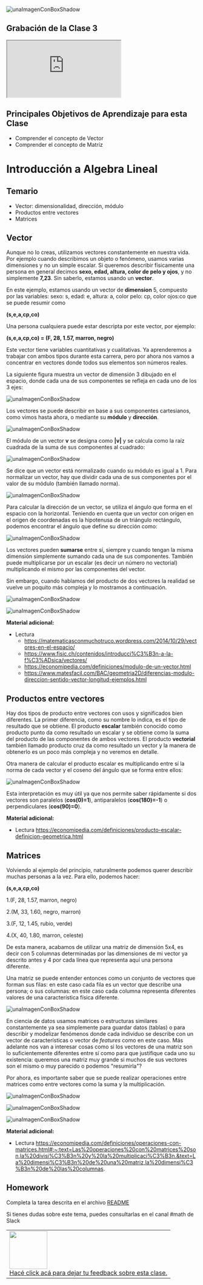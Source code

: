 ![unaImagenConBoxShadow](../_src/assets/logo.png)

<!--# ANALYTICS:-->
<!-- Google tag (gtag.js) -->
<script async src="https://www.googletagmanager.com/gtag/js?id=UA-161500899-3">
</script>
<script>
  window.dataLayer = window.dataLayer || [];
  function gtag(){dataLayer.push(arguments);}
  gtag('js', new Date());
  gtag('config', 'UA-161500899-3');
</script>

<!--# GOOGLE TAG MANAGER-->
<!--# HEAD-->
<!-- Google Tag Manager -->
<script>
  (function(w,d,s,l,i){w[l]=w[l]||[];w[l].push({'gtm.start':
  new Date().getTime(),event:'gtm.js'});var f=d.getElementsByTagName(s)[0],
  j=d.createElement(s),dl=l!='dataLayer'?'&l='+l:'';j.async=true;j.src=
  'https://www.googletagmanager.com/gtm.js?id='+i+dl;f.parentNode.insertBefore(j,f);
  })(window,document,'script','dataLayer','GTM-5Z2JFWV');
</script>
<!-- End Google Tag Manager -->
<!--# BODY-->
<!-- Google Tag Manager (noscript) -->
<noscript>
  <iframe src="https://www.googletagmanager.com/ns.html?id=GTM-5Z2JFWV"
height="0" width="0" style="display:none;visibility:hidden">
  </iframe>
</noscript>
<!-- End Google Tag Manager (noscript) -->
<!-- Google tag (gtag.js) -->
<script async src="https://www.googletagmanager.com/gtag/js?id=G-LHV5X0V6Y9"><script>
<script>
  window.dataLayer = window.dataLayer || [];
  function gtag(){dataLayer.push(arguments);}
  gtag('js', new Date());
  gtag('config', 'G-LHV5X0V6Y9');
</script>

## Grabación de la Clase 3

<div class="iframeContainer">
  <iframe src="https://player.vimeo.com/video/688918154?h=73f8ac5c75" allow="autoplay; fullscreen" allowfullscreen></iframe>
</div>

## Principales Objetivos de Aprendizaje para esta Clase

- Comprender el concepto de Vector
- Comprender el concepto de Matríz

# Introducción a Algebra Lineal

## Temario

* Vector: dimensionalidad, dirección, módulo
* Productos entre vectores
* Matrices 

## Vector

Aunque no lo creas, utilizamos vectores constantemente en nuestra vida. Por ejemplo cuando
describimos un objeto o fenómeno, usamos varias dimensiones y no un simple escalar. Si queremos
describir físicamente una persona en general decimos **sexo, edad, altura, color de pelo y ojos**, 
y no simplemente **7,23**. Sin saberlo, estamos usando un **vector**.

En este ejemplo, estamos usando un vector de **dimension** 5, compuesto por las variables:
sexo: s, edad: e, altura: a, color pelo: cp, color ojos:co que se puede resumir como

**(s,e,a,cp,co)**

Una persona cualquiera puede estar descripta por este vector, por ejemplo:

**(s,e,a,cp,co) = (F, 28, 1.57, marron, negro)**

[comment]: <> (Como vimos en análisis, una función puede depender de varias variables)

Este vector tiene variables cuantitativas y cualitativas. Ya aprenderemos a trabajar
con ambos tipos durante esta carrera, pero por ahora nos vamos a concentrar en vectores
donde todos sus elementos son números reales.

La siguiente figura muestra un vector de dimensión 3 dibujado en el espacio, donde cada una de sus componentes se refleja en cada uno de los 3 ejes:

![unaImagenConBoxShadow](../_src/assets/clase03/vector1.png)

Los vectores se puede describir en base a sus componentes cartesianos, como vimos hasta ahora, o mediante su **módulo** y **dirección**. 

![unaImagenConBoxShadow](../_src/assets/clase03/mod.png)

El módulo de un vector **v** se designa como **|v|** y se calcula como la raíz cuadrada de la suma de sus componentes al cuadrado:

![unaImagenConBoxShadow](../_src/assets/clase03/mod2.png)

Se dice que un vector está normalizado cuando su módulo es igual a 1. Para normalizar un vector, hay que dividir cada una de sus componentes por el valor de su módulo (también llamado norma).

![unaImagenConBoxShadow](../_src/assets/clase03/dir1.png)

Para calcular la dirección de un vector, se utiliza el ángulo que forma en el espacio con la horizontal. Teniendo en cuenta que un vector con origen en el origen de coordenadas es la hipotenusa de un triángulo rectángulo, podemos encontrar el ángulo que define su dirección como:

![unaImagenConBoxShadow](../_src/assets/clase03/dir2.png)

Los vectores pueden **sumarse** entre sí, siempre y cuando tengan la misma dimensión simplemente sumando cada una de sus componentes.
También puede multiplicarse por un escalar (es decir un número no vectorial) multiplicando el mismo por las componentes del vector. 

Sin embargo, cuando hablamos del producto de dos vectores la realidad se vuelve un poquito más compleja y lo mostramos a continuación.

![unaImagenConBoxShadow](../_src/assets/clase03/vector3.png)

![unaImagenConBoxShadow](../_src/assets/clase03/vector4.png)

**Material adicional:**

* Lectura 
  * https://matematicasconmuchotruco.wordpress.com/2014/10/29/vectores-en-el-espacio/
  * https://www.fisic.ch/contenidos/introducci%C3%B3n-a-la-f%C3%ADsica/vectores/
  * https://economipedia.com/definiciones/modulo-de-un-vector.html
  * https://www.matesfacil.com/BAC/geometria2D/diferencias-modulo-direccion-sentido-vector-longitud-ejemplos.html


## Productos entre vectores

Hay dos tipos de producto entre vectores con usos y significados bien diferentes. La primer diferencia, como su nombre lo indica, es el tipo de resultado que se obtiene. El producto **escalar** también conocido como producto punto da como resultado un escalar y se obtiene
como la suma del producto de las componentes de ambos vectores. El producto **vectorial** también llamado producto cruz da como resultado un vector y la manera de obtenerlo es un poco más compleja y no veremos en detalle.

Otra manera de calcular el producto escalar es multiplicando entre sí la norma de cada vector y el coseno del ángulo que se forma entre ellos:

![unaImagenConBoxShadow](../_src/assets/clase03/pesc.png)

Esta interpretación es muy útil ya que nos permite saber rápidamente si dos vectores son paralelos (**cos(0)=1**), antiparalelos (**cos(180)=-1**) o perpendiculares (**cos(90)=0**).


**Material adicional:**

* Lectura https://economipedia.com/definiciones/producto-escalar-definicion-geometrica.html

## Matrices

Volviendo al ejemplo del principio, naturalmente podemos querer describir muchas personas a la vez. Para ello, podemos hacer:

**(s,e,a,cp,co)**

1.(F, 28, 1.57, marron, negro)

2.(M, 33, 1.60, negro, marron)

3.(F, 12, 1.45, rubio, verde)

4.(X, 40, 1.80, marron, celeste)

De esta manera, acabamos de utilizar una matriz de dimensión 5x4, es decir con 5 columnas determinadas por las dimensiones de mi vector ya descrito antes y 4 por cada línea que representa aquí una persona diferente.

Una matriz se puede entender entonces como un conjunto de vectores que forman sus filas: en este caso cada fila es un vector que describe una persona; o sus columnas: en este caso cada columna representa diferentes valores de una característica física diferente.

![unaImagenConBoxShadow](../_src/assets/clase03/dim.png)

En ciencia de datos usamos matrices o estructuras similares constantemente ya sea simplemente para guardar datos (tablas) o para describir y modelizar fenómenos donde cada individuo se describe con un vector de características o vector de *features* como en este caso. Más adelante nos van a interesar cosas como si los vectores de una matriz son lo suficientemente diferentes entre sí como para que justifique cada uno su existencia: queremos una matriz muy grande si muchos de sus vectores son el mismo o muy parecido o podemos "resumirla"?

Por ahora, es importante saber que se puede realizar operaciones entre matrices como entre vectores como la suma y la multiplicación.


![unaImagenConBoxShadow](../_src/assets/clase03/summ.png)

![unaImagenConBoxShadow](../_src/assets/clase03/prodm.png)

![unaImagenConBoxShadow](../_src/assets/clase03/Multiplicacion-de-matrices-ejemplo-1.png)


**Material adicional:**

* Lectura https://economipedia.com/definiciones/operaciones-con-matrices.html#:~:text=Las%20operaciones%20con%20matrices%20son,la%20divisi%C3%B3n%20y%20la%20multiplicaci%C3%B3n.&text=La%20dimensi%C3%B3n%20de%20una%20matriz,la%20dimensi%C3%B3n%20de%20las%20columnas.

## Homework

Completa la tarea descrita en el archivo [README](https://github.com/soyHenry/Math4Data/blob/main/03-Intro-Algebra-Lineal/Ejercicios_Clase3_Solucion.md)

Si tienes dudas sobre este tema, puedes consultarlas en el canal #math de Slack

<table class="hide" width="100%" style='table-layout:fixed;'>
  <tr>
    <td>
      <a href="https://airtable.com/shrSzEYT4idEFGB8d?prefill_clase=00-PrimerosPasos">
        <img src="https://static.thenounproject.com/png/204643-200.png" width="100"/>
        <br>
        Hacé click acá para dejar tu feedback sobre esta clase.
      </a>
    </td>
  </tr>
</table>
